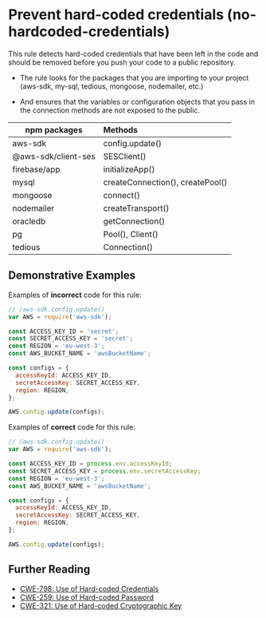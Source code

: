 # Prevent hard-coded credentials (no-hardcoded-credentials)

This rule detects hard-coded credentials that have been left in the code and should be removed before you push your code to a public repository.

- The rule looks for the packages that you are importing to your project (aws-sdk, my-sql, tedious, mongoose, nodemailer, etc.)

- And ensures that the variables or configuration objects that you pass in the connection methods are not exposed to the public.

| npm packages        | Methods                          |
| ------------------- | :------------------------------- |
| aws-sdk             | config.update()                  |
| @aws-sdk/client-ses | SESClient()                      |
| firebase/app        | initializeApp()                  |
| mysql               | createConnection(), createPool() |
| mongoose            | connect()                        |
| nodemailer          | createTransport()                |
| oracledb            | getConnection()                  |
| pg                  | Pool(), Client()                 |
| tedious             | Connection()                     |

## Demonstrative Examples

Examples of **incorrect** code for this rule:

```js
// /aws-sdk.config.update()
var AWS = require('aws-sdk');

const ACCESS_KEY_ID = 'secret';
const SECRET_ACCESS_KEY = 'secret';
const REGION = 'eu-west-3';
const AWS_BUCKET_NAME = 'awsBucketName';

const configs = {
  accessKeyId: ACCESS_KEY_ID,
  secretAccessKey: SECRET_ACCESS_KEY,
  region: REGION,
};

AWS.config.update(configs);
```

Examples of **correct** code for this rule:

```js
// /aws-sdk.config.update()
var AWS = require('aws-sdk');

const ACCESS_KEY_ID = process.env.accessKeyId;
const SECRET_ACCESS_KEY = process.env.secretAccessKey;
const REGION = 'eu-west-3';
const AWS_BUCKET_NAME = 'awsBucketName';

const configs = {
  accessKeyId: ACCESS_KEY_ID,
  secretAccessKey: SECRET_ACCESS_KEY,
  region: REGION,
};

AWS.config.update(configs);
```

## Further Reading

- [CWE-798: Use of Hard-coded Credentials](https://cwe.mitre.org/data/definitions/798)
- [CWE-259: Use of Hard-coded Password](https://cwe.mitre.org/data/definitions/259.html)
- [CWE-321: Use of Hard-coded Cryptographic Key](https://cwe.mitre.org/data/definitions/321.html)
